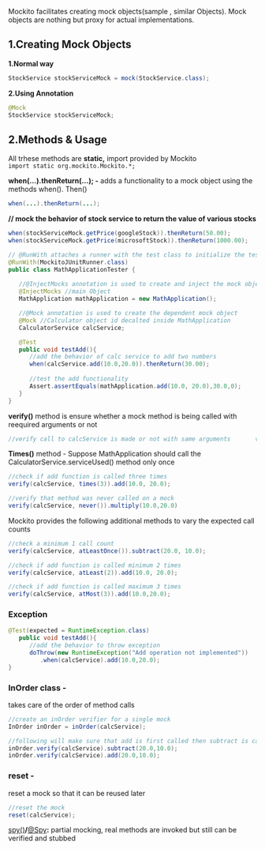 
Mockito facilitates creating mock objects(sample , similar Objects). Mock
objects are nothing but proxy for actual implementations.

1.Creating Mock Objects
-----------------------

**1.Normal way**
```java
StockService stockServiceMock = mock(StockService.class);
```


**2.Using Annotation**
```java
@Mock
StockService stockServiceMock;
```


2.Methods & Usage
-----------------

All trhese methods are **static,** import provided by Mockito  
`import static org.mockito.Mockito.*;`

**when(...).thenReturn(...); -** adds a functionality to a mock object using the
methods when(). Then()
```java
when(...).thenReturn(...);
```


**// mock the behavior of stock service to return the value of various stocks**
```java
when(stockServiceMock.getPrice(googleStock)).thenReturn(50.00);
when(stockServiceMock.getPrice(microsoftStock)).thenReturn(1000.00);
```


```java
// @RunWith attaches a runner with the test class to initialize the test data
@RunWith(MockitoJUnitRunner.class)
public class MathApplicationTester {
	
   //@InjectMocks annotation is used to create and inject the mock object
   @InjectMocks //main Object 
   MathApplication mathApplication = new MathApplication();

   //@Mock annotation is used to create the dependent mock object 
   @Mock //Calculator object id decalted inside MathApplication
   CalculatorService calcService;

   @Test
   public void testAdd(){
      //add the behavior of calc service to add two numbers
      when(calcService.add(10.0,20.0)).thenReturn(30.00);
		
      //test the add functionality
      Assert.assertEquals(mathApplication.add(10.0, 20.0),30.0,0);
   }
}
```

**verify()** method is ensure whether a mock method is being called with
reequired arguments or not
```java
//verify call to calcService is made or not with same arguments       verify(calcService).add(20.0, 30.0);
```


**Times()** method - Suppose MathApplication should call the
CalculatorService.serviceUsed() method only once
```java
//check if add function is called three times
verify(calcService, times(3)).add(10.0, 20.0);

//verify that method was never called on a mock
verify(calcService, never()).multiply(10.0,20.0)
```


Mockito provides the following additional methods to vary the expected call
counts
```java
//check a minimum 1 call count
verify(calcService, atLeastOnce()).subtract(20.0, 10.0);

//check if add function is called minimum 2 times
verify(calcService, atLeast(2)).add(10.0, 20.0);

//check if add function is called maximum 3 times
verify(calcService, atMost(3)).add(10.0,20.0);
```


### **Exception**  
```java
@Test(expected = RuntimeException.class)
   public void testAdd(){
      //add the behavior to throw exception
      doThrow(new RuntimeException("Add operation not implemented"))
         .when(calcService).add(10.0,20.0);
}
```


### **InOrder** class -
takes care of the order of method calls 
```java
//create an inOrder verifier for a single mock
InOrder inOrder = inOrder(calcService);

//following will make sure that add is first called then subtract is called.
inOrder.verify(calcService).subtract(20.0,10.0);
inOrder.verify(calcService).add(20.0,10.0);
```

### **reset** - 
reset a mock so that it can be reused later
```java
//reset the mock	  
reset(calcService);
```


[spy()](http://javadoc.io/page/org.mockito/mockito-core/latest/org/mockito/Mockito.html#spy-T-)**/**[\@Spy](http://javadoc.io/page/org.mockito/mockito-core/latest/org/mockito/Spy.html)**:**
partial mocking, real methods are invoked but still can be verified and stubbed
